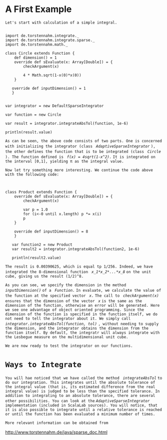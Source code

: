# A First Example #

`Let's start with calculation of a simple integral.`

```

import de.torstennahm.integrate._
import de.torstennahm.integrate.sparse._
import de.torstennahm.math._

class Circle extends Function {
    def dimension() = 1
    override def sEvaluate(x: Array[Double]) = {
        checkArgument(x)
        
        4 * Math.sqrt(1-x(0)*x(0))
    }

   override def inputDimension() = 1
   }     


var integrator = new DefaultSparseIntegrator

var function = new Circle

var result = integrator.integrateAbsTol(function, 1e-6)

println(result.value)

```

`As can be seen, the above code consists of two parts. One is concerned with initializing the integrator (class ` _`AdaptiveSparseIntegrator`_ `), the other defines the function that is to be integrated (class ` _`Circle`_ `). The function defined is ` _`f(x) = 4sqrt(1-x^2).`_ `It is integrated on the interval [0,1], yielding π as the integral value.`

`Now let try something more interesting. We continue the code above with the following code:`

```


class Product extends Function {
    override def sEvaluate(x: Array[Double]) = {
        checkArgument(x)
        
        var p = 1.0
        for (i<-0 until x.length) p *= x(i)
        p
    }
        
    override def inputDimension() = 8
    }
    
   var function2 = new Product
   var result2 = integrator.integrateAbsTol(function2, 1e-6)
   
   println(result2.value)

```

`The result is 0.00390625, which is equal tp 1/256. Indeed, we have integrated the 8-dimensional function ` _`x_1*x_2*...*x_8`_ `on the unit cube, giving us the result (1/2)^8. `

`As you can see, we specify the dimension in the method ` _`inputDimension()`_ `of a ` _`Function.`_ `In evaluate, we calculate the value of the function at the specified vector ` _`x.`_ `The call to ` _`checkArgument(x)`_ `ensures that the dimension of the vector ` _`x`_ `is the same as the dimension of the function, otherwise an error will be generated. Here we see one advantage of object oriented programming. Since the dimension of the function is specified in the function itself, we do not need to tell the integrator about it. We simply call` _`integrator.integrateAbsTol(function, tol)`_ ` , without needing to supply the dimension, and the integrator obtains the dimension from the function itself. By default, the integratr will always integrate with the Lesbegue measure on the multidimensional unit cube. `

`We are now ready to test the integrator on our functions. `

# `Ways to Integrate` #

`You will hae noticed that we have called the method ` _`integrateAbsTol`_ ` to do our integration. This integrates until the absolute tolerance of the integral value (that is, its estimated difference from the real integral value) is judged to be less than the specified tolerance. In addition to integrating to an absolute tolerance, there are several other possibilities. You can look at the ` _`AdaptiveSparseIntegrator`_ `implementation (included in ScalaLab sources). You will notice, that it is also possible to integrate until a relative tolerance is reached or until the function has been evaluated a minimum number of times. `

`More relevant information can be obtained from`

http://www.torstennahm.de/java/sparse_doc.html
